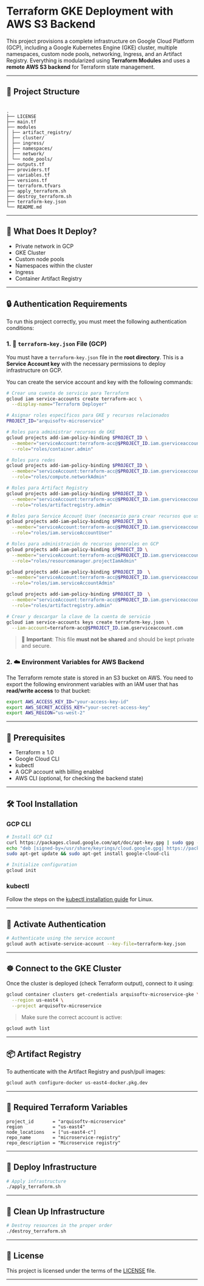 # Terraform GKE Deployment with AWS S3 Backend

This project provisions a complete infrastructure on Google Cloud Platform (GCP), including a Google Kubernetes Engine (GKE) cluster, multiple namespaces, custom node pools, networking, Ingress, and an Artifact Registry. Everything is modularized using **Terraform Modules** and uses a **remote AWS S3 backend** for Terraform state management.

---

## 📁 Project Structure

```

.
├── LICENSE
├── main.tf
├── modules
│ ├── artifact_registry/
│ ├── cluster/
│ ├── ingress/
│ ├── namespaces/
│ ├── network/
│ └── node_pools/
├── outputs.tf
├── providers.tf
├── variables.tf
├── versions.tf
├── terraform.tfvars
├── apply_terraform.sh
├── destroy_terraform.sh
├── terraform-key.json
└── README.md

```

---

## 🚀 What Does It Deploy?

- Private network in GCP
- GKE Cluster
- Custom node pools
- Namespaces within the cluster
- Ingress
- Container Artifact Registry

---

## 🔒 Authentication Requirements

To run this project correctly, you must meet the following authentication conditions:

### 1. 📁 `terraform-key.json` File (GCP)

You must have a `terraform-key.json` file in the **root directory**. This is a **Service Account key** with the necessary permissions to deploy infrastructure on GCP.

You can create the service account and key with the following commands:

```bash
# Crear una cuenta de servicio para Terraform
gcloud iam service-accounts create terraform-acc \
  --display-name="Terraform Deployer"

# Asignar roles específicos para GKE y recursos relacionados
PROJECT_ID="arquisoftv-microservice"

# Roles para administrar recursos de GKE
gcloud projects add-iam-policy-binding $PROJECT_ID \
  --member="serviceAccount:terraform-acc@$PROJECT_ID.iam.gserviceaccount.com" \
  --role="roles/container.admin"

# Roles para redes
gcloud projects add-iam-policy-binding $PROJECT_ID \
  --member="serviceAccount:terraform-acc@$PROJECT_ID.iam.gserviceaccount.com" \
  --role="roles/compute.networkAdmin"

# Roles para Artifact Registry
gcloud projects add-iam-policy-binding $PROJECT_ID \
  --member="serviceAccount:terraform-acc@$PROJECT_ID.iam.gserviceaccount.com" \
  --role="roles/artifactregistry.admin"

# Roles para Service Account User (necesario para crear recursos que usan cuentas de servicio)
gcloud projects add-iam-policy-binding $PROJECT_ID \
  --member="serviceAccount:terraform-acc@$PROJECT_ID.iam.gserviceaccount.com" \
  --role="roles/iam.serviceAccountUser"

# Roles para administración de recursos generales en GCP
gcloud projects add-iam-policy-binding $PROJECT_ID \
  --member="serviceAccount:terraform-acc@$PROJECT_ID.iam.gserviceaccount.com" \
  --role="roles/resourcemanager.projectIamAdmin"

gcloud projects add-iam-policy-binding $PROJECT_ID  \
  --member="serviceAccount:terraform-acc@$PROJECT_ID.iam.gserviceaccount.com" \
  --role="roles/iam.serviceAccountAdmin"

gcloud projects add-iam-policy-binding $PROJECT_ID  \
  --member="serviceAccount:terraform-acc@$PROJECT_ID.iam.gserviceaccount.com" \
  --role="roles/artifactregistry.admin"

# Crear y descargar la clave de la cuenta de servicio
gcloud iam service-accounts keys create terraform-key.json \
  --iam-account=terraform-acc@$PROJECT_ID.iam.gserviceaccount.com
```

> 🔑 **Important**: This file **must not be shared** and should be kept private and secure.

### 2. ☁️ Environment Variables for AWS Backend

The Terraform remote state is stored in an S3 bucket on AWS. You need to export the following environment variables with an IAM user that has **read/write access** to that bucket:

```bash
export AWS_ACCESS_KEY_ID="your-access-key-id"
export AWS_SECRET_ACCESS_KEY="your-secret-access-key"
export AWS_REGION="us-west-2"
```

---

## 🧪 Prerequisites

- Terraform ≥ 1.0
- Google Cloud CLI
- kubectl
- A GCP account with billing enabled
- AWS CLI (optional, for checking the backend state)

---

## 🛠️ Tool Installation

### GCP CLI

```bash
# Install GCP CLI
curl https://packages.cloud.google.com/apt/doc/apt-key.gpg | sudo gpg --dearmor -o /usr/share/keyrings/cloud.google.gpg
echo "deb [signed-by=/usr/share/keyrings/cloud.google.gpg] https://packages.cloud.google.com/apt cloud-sdk main" | sudo tee -a /etc/apt/sources.list.d/google-cloud-sdk.list
sudo apt-get update && sudo apt-get install google-cloud-cli

# Initialize configuration
gcloud init
```

### kubectl

Follow the steps on the [kubectl installation guide](https://kubernetes.io/docs/tasks/tools/install-kubectl-linux/) for Linux.

---

## 🔐 Activate Authentication

```bash
# Authenticate using the service account
gcloud auth activate-service-account --key-file=terraform-key.json
```

---

## ☸️ Connect to the GKE Cluster

Once the cluster is deployed (check Terraform output), connect to it using:

```bash
gcloud container clusters get-credentials arquisoftv-microservice-gke \
  --region us-east4 \
  --project arquisoftv-microservice
```

> Make sure the correct account is active:

```bash
gcloud auth list
```

---

## 📦 Artifact Registry

To authenticate with the Artifact Registry and push/pull images:

```bash
gcloud auth configure-docker us-east4-docker.pkg.dev
```

---

## 📌 Required Terraform Variables

```hcl
project_id       = "arquisoftv-microservice"
region           = "us-east4"
node_locations   = ["us-east4-c"]
repo_name        = "microservice-registry"
repo_description = "Microservice registry"
```

---

## 🚀 Deploy Infrastructure

```bash
# Apply infrastructure
./apply_terraform.sh
```

---

## 🧹 Clean Up Infrastructure

```bash
# Destroy resources in the proper order
./destroy_terraform.sh
```

---

## 📄 License

This project is licensed under the terms of the [LICENSE](./LICENSE) file.

---
